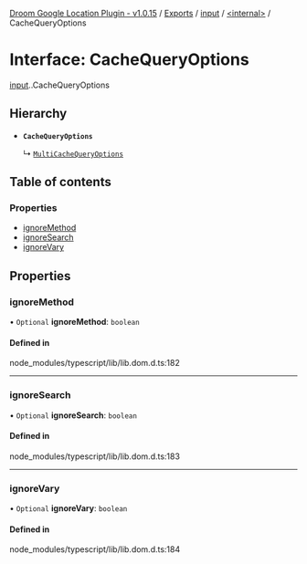 [Droom Google Location Plugin - v1.0.15](../README.md) / [Exports](../modules.md) / [input](../modules/input.md) / [<internal\>](../modules/input._internal_.md) / CacheQueryOptions

# Interface: CacheQueryOptions

[input](../modules/input.md).[<internal>](../modules/input._internal_.md).CacheQueryOptions

## Hierarchy

- **`CacheQueryOptions`**

  ↳ [`MultiCacheQueryOptions`](input._internal_.MultiCacheQueryOptions.md)

## Table of contents

### Properties

- [ignoreMethod](input._internal_.CacheQueryOptions.md#ignoremethod)
- [ignoreSearch](input._internal_.CacheQueryOptions.md#ignoresearch)
- [ignoreVary](input._internal_.CacheQueryOptions.md#ignorevary)

## Properties

### ignoreMethod

• `Optional` **ignoreMethod**: `boolean`

#### Defined in

node_modules/typescript/lib/lib.dom.d.ts:182

___

### ignoreSearch

• `Optional` **ignoreSearch**: `boolean`

#### Defined in

node_modules/typescript/lib/lib.dom.d.ts:183

___

### ignoreVary

• `Optional` **ignoreVary**: `boolean`

#### Defined in

node_modules/typescript/lib/lib.dom.d.ts:184
